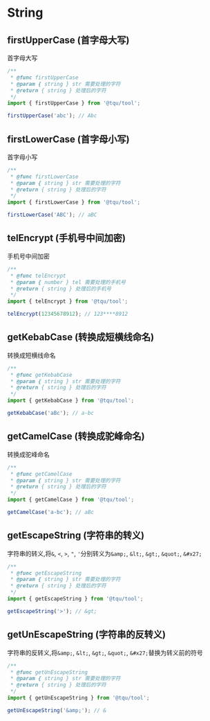 # String


## firstUpperCase (首字母大写)

首字母大写

```typescript
/**
 * @func firstUpperCase
 * @param { string } str 需要处理的字符
 * @return { string } 处理后的字符
 */
import { firstUpperCase } from '@tqu/tool';

firstUpperCase('abc'); // Abc
```

## firstLowerCase (首字母小写)

首字母小写

```typescript
/**
 * @func firstLowerCase
 * @param { string } str 需要处理的字符
 * @return { string } 处理后的字符
 */
import { firstLowerCase } from '@tqu/tool';

firstLowerCase('ABC'); // aBC
```

## telEncrypt (手机号中间加密)

手机号中间加密

```typescript
/**
 * @func telEncrypt
 * @param { number } tel 需要处理的手机号
 * @return { string } 处理后的手机号
 */
import { telEncrypt } from '@tqu/tool';

telEncrypt(12345678912); // 123****8912
```

## getKebabCase (转换成短横线命名)

转换成短横线命名

```typescript
/**
 * @func getKebabCase
 * @param { string } str 需要处理的字符
 * @return { string } 处理后的字符
 */
import { getKebabCase } from '@tqu/tool';

getKebabCase('aBc'); // a-bc
```

## getCamelCase (转换成驼峰命名)

转换成驼峰命名

```typescript
/**
 * @func getCamelCase
 * @param { string } str 需要处理的字符
 * @return { string } 处理后的字符
 */
import { getCamelCase } from '@tqu/tool';

getCamelCase('a-bc'); // aBc
```

## getEscapeString (字符串的转义)

字符串的转义,将`&`, `<`, `>`, `"`, `'`分别转义为`&amp;`, `&lt;`, `&gt;`, `&quot;`, `&#x27;`

```typescript
/**
 * @func getEscapeString
 * @param { string } str 需要处理的字符
 * @return { string } 处理后的字符
 */
import { getEscapeString } from '@tqu/tool';

getEscapeString('>'); // &gt;
```

## getUnEscapeString (字符串的反转义)

字符串的反转义,将`&amp;`, `&lt;`, `&gt;`, `&quot;`, `&#x27;`替换为转义前的符号

```typescript
/**
 * @func getUnEscapeString
 * @param { string } str 需要处理的字符
 * @return { string } 处理后的字符
 */
import { getUnEscapeString } from '@tqu/tool';

getUnEscapeString('&amp;'); // &
```
